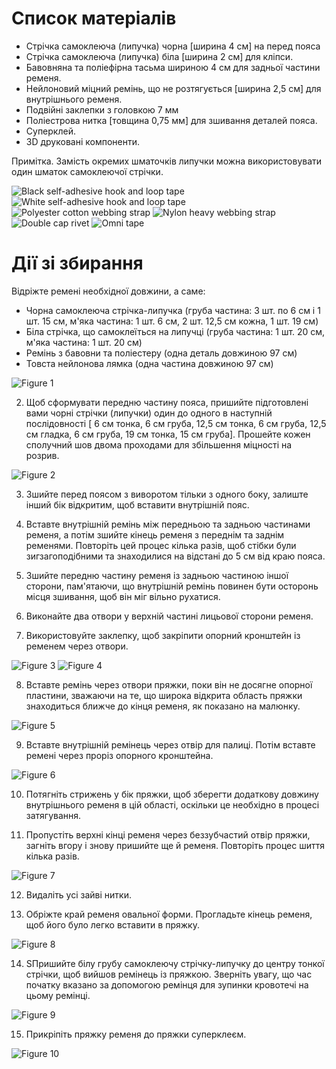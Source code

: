 # Список матеріалів
* Стрічка самоклеюча (липучка) чорна [ширина 4 см] на перед пояса
* Стрічка самоклеюча (липучка) біла [ширина 2 см] для кліпси.
* Бавовняна та поліефірна тасьма шириною 4 см для задньої частини ременя.
* Нейлоновий міцний ремінь, що не розтягується [ширина 2,5 см] для внутрішнього ременя.
* Подвійні заклепки з головкою 7 мм
* Поліестрова нитка [товщина 0,75 мм] для зшивання деталей пояса.
* Суперклей.
* 3D друковані компоненти.

Примітка. Замість окремих шматочків липучки можна використовувати один шматок самоклеючої стрічки.

![Black self-adhesive hook and loop tape](../assets/instructions/part1.jpg)
![White self-adhesive hook and loop tape](../assets/instructions/part2.jpg)
![Polyester cotton webbing strap](../assets/instructions/part3.jpg)
![Nylon heavy webbing strap](../assets/instructions/part4.jpg)
![Double cap rivet](../assets/instructions/part5.jpg)
![Omni tape](../assets/instructions/part6.jpg)

# Дії зі збирання
Відріжте ремені необхідної довжини, а саме:
 * Чорна самоклеюча стрічка-липучка (груба частина: 3 шт. по 6 см і 1 шт. 15 см, м'яка частина: 1 шт. 6 см, 2 шт. 12,5 см кожна, 1 шт. 19 см)
 * Біла стрічка, що самоклеїться на липучці (груба частина: 1 шт. 20 см, м'яка частина: 1 шт. 20 см)
 * Ремінь з бавовни та поліестеру (одна деталь довжиною 97 см)
 * Товста нейлонова лямка (одна частина довжиною 97 см)

![Figure 1](../assets/instructions/figure1.jpg)

2. Щоб сформувати передню частину пояса, пришийте підготовлені вами чорні стрічки (липучки) один до одного в наступній послідовності [ 6 см тонка, 6 см груба, 12,5 см тонка, 6 см груба, 12,5 см гладка, 6 см груба, 19 см тонка, 15 см груба]. Прошейте кожен сполучний шов двома проходами для збільшення міцності на розрив.

![Figure 2](../assets/instructions/figure2.jpg)

3. Зшийте перед поясом з виворотом тільки з одного боку, залиште інший бік відкритим, щоб вставити внутрішній пояс.

4. Вставте внутрішній ремінь між передньою та задньою частинами ременя, а потім зшийте кінець ременя з переднім та заднім ременями. Повторіть цей процес кілька разів, щоб стібки були зигзагоподібними та знаходилися на відстані до 5 см від краю пояса.

5. Зшийте передню частину ременя із задньою частиною іншої сторони, пам'ятаючи, що внутрішній ремінь повинен бути осторонь місця зшивання, щоб він міг вільно рухатися.

6. Виконайте два отвори у верхній частині лицьової сторони ременя.

7. Використовуйте заклепку, щоб закріпити опорний кронштейн із ременем через отвори.

![Figure 3](../assets/instructions/figure3.jpg)
![Figure 4](../assets/instructions/figure4.jpg)

8. Вставте ремінь через отвори пряжки, поки він не досягне опорної пластини, зважаючи на те, що широка відкрита область пряжки знаходиться ближче до кінця ременя, як показано на малюнку.

![Figure 5](../assets/instructions/figure5.jpg)

9. Вставте внутрішній ремінець через отвір для палиці. Потім вставте ремені через проріз опорного кронштейна.

![Figure 6](../assets/instructions/figure6.jpg)

10. Потягніть стрижень у бік пряжки, щоб зберегти додаткову довжину внутрішнього ременя в цій області, оскільки це необхідно в процесі затягування.

11. Пропустіть верхні кінці ременя через беззубчастий отвір пряжки, загніть вгору і знову пришийте ще й ременя. Повторіть процес шиття кілька разів.

![Figure 7](../assets/instructions/figure7.jpg)

12. Видаліть усі зайві нитки.

13. Обріжте край ременя овальної форми. Прогладьте кінець ременя, щоб його було легко вставити в пряжку.

![Figure 8](../assets/instructions/figure8.jpg)

14. SПришийте білу грубу самоклеючу стрічку-липучку до центру тонкої стрічки, щоб вийшов ремінець із пряжкою. Зверніть увагу, що час початку вказано за допомогою ремінця для зупинки кровотечі на цьому ремінці.

![Figure 9](../assets/instructions/figure9.jpg)

15. Прикріпіть пряжку ременя до пряжки суперклеєм.

![Figure 10](../assets/instructions/figure10.jpg)
